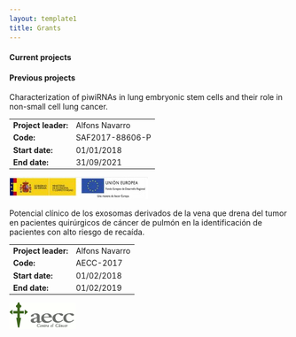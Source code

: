 ```yaml
---
layout: template1
title: Grants
---
```


#### Current projects


#### Previous projects

<div class="jumbotron">
    <p> 
Characterization of piwiRNAs in lung embryonic stem cells and their role in non-small cell lung cancer.
</p> 

<table>
	<tr>
		<td><b>Project leader: </b></td> <td> Alfons Navarro</td>
	</tr>
	<tr>
		<td><b>Code: </b></td> <td> SAF2017-88606-P </td>
		</tr>
	<tr>
		<td><b>Start date: </b></td> <td> 01/01/2018 </td>
		</tr>
	<tr>
		<td><b>End date: </b></td> <td> 31/09/2021</td>
	</tr>
</table>
    <a href="https://portal.mineco.gob.es/es-es/Paginas/index.aspx">
	<img data-u="image" src="../assets/logos/ministeri.jpg"/>
      </a>
</div>

<div class="jumbotron">
    <p> 
Potencial clínico de los exosomas derivados de la vena que drena del tumor en pacientes quirúrgicos de cáncer de pulmón en la identificación de pacientes con alto riesgo de recaída. 
</p> 

<table>
	<tr>
		<td><b>Project leader: </b></td> <td> Alfons Navarro</td>
	</tr>
	<tr>
		<td><b>Code: </b></td> <td> AECC-2017 </td>
		</tr>
	<tr>
		<td><b>Start date: </b></td> <td> 01/02/2018 </td>
		</tr>
	<tr>
		<td><b>End date: </b></td> <td> 01/02/2019</td>
	</tr>
</table>
    <a href="https://www.contraelcancer.es/es/sobre-nosotros/donde-estamos/sede-barcelona">
	<img data-u="image" src="../assets/logos/AECC.png"/>
      </a>
</div>



